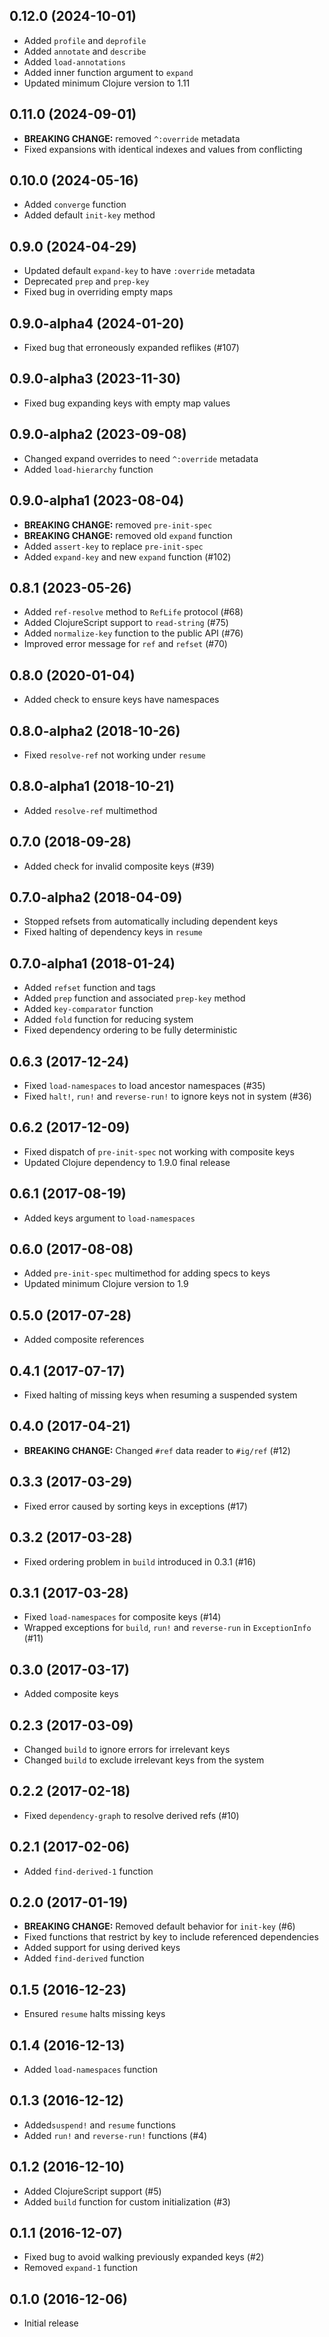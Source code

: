 ## 0.12.0 (2024-10-01)

* Added `profile` and `deprofile`
* Added `annotate` and `describe`
* Added `load-annotations`
* Added inner function argument to `expand`
* Updated minimum Clojure version to 1.11

## 0.11.0 (2024-09-01)

* **BREAKING CHANGE:** removed `^:override` metadata
* Fixed expansions with identical indexes and values from conflicting

## 0.10.0 (2024-05-16)

* Added `converge` function
* Added default `init-key` method

## 0.9.0 (2024-04-29)

* Updated default `expand-key` to have `:override` metadata
* Deprecated `prep` and `prep-key`
* Fixed bug in overriding empty maps

## 0.9.0-alpha4 (2024-01-20)

* Fixed bug that erroneously expanded reflikes (#107)

## 0.9.0-alpha3 (2023-11-30)

* Fixed bug expanding keys with empty map values

## 0.9.0-alpha2 (2023-09-08)

* Changed expand overrides to need `^:override` metadata
* Added `load-hierarchy` function

## 0.9.0-alpha1 (2023-08-04)

* **BREAKING CHANGE:** removed `pre-init-spec`
* **BREAKING CHANGE:** removed old `expand` function
* Added `assert-key` to replace `pre-init-spec`
* Added `expand-key` and new `expand` function (#102)

## 0.8.1 (2023-05-26)

* Added `ref-resolve` method to `RefLife` protocol (#68)
* Added ClojureScript support to `read-string` (#75)
* Added `normalize-key` function to the public API (#76)
* Improved error message for `ref` and `refset` (#70)

## 0.8.0 (2020-01-04)

* Added check to ensure keys have namespaces

## 0.8.0-alpha2 (2018-10-26)

* Fixed `resolve-ref` not working under `resume`

## 0.8.0-alpha1 (2018-10-21)

* Added `resolve-ref` multimethod

## 0.7.0 (2018-09-28)

* Added check for invalid composite keys (#39)

## 0.7.0-alpha2 (2018-04-09)

* Stopped refsets from automatically including dependent keys
* Fixed halting of dependency keys in `resume`

## 0.7.0-alpha1 (2018-01-24)

* Added `refset` function and tags
* Added `prep` function and associated `prep-key` method
* Added `key-comparator` function
* Added `fold` function for reducing system
* Fixed dependency ordering to be fully deterministic

## 0.6.3 (2017-12-24)

* Fixed `load-namespaces` to load ancestor namespaces (#35)
* Fixed `halt!`, `run!` and `reverse-run!` to ignore keys not in system (#36)

## 0.6.2 (2017-12-09)

* Fixed dispatch of `pre-init-spec` not working with composite keys
* Updated Clojure dependency to 1.9.0 final release

## 0.6.1 (2017-08-19)

* Added keys argument to `load-namespaces`

## 0.6.0 (2017-08-08)

* Added `pre-init-spec` multimethod for adding specs to keys
* Updated minimum Clojure version to 1.9

## 0.5.0 (2017-07-28)

* Added composite references

## 0.4.1 (2017-07-17)

* Fixed halting of missing keys when resuming a suspended system

## 0.4.0 (2017-04-21)

* **BREAKING CHANGE:** Changed `#ref` data reader to `#ig/ref` (#12)

## 0.3.3 (2017-03-29)

* Fixed error caused by sorting keys in exceptions (#17)

## 0.3.2 (2017-03-28)

* Fixed ordering problem in `build` introduced in 0.3.1 (#16)

## 0.3.1 (2017-03-28)

* Fixed `load-namespaces` for composite keys (#14)
* Wrapped exceptions for `build`, `run!` and `reverse-run` in `ExceptionInfo` (#11)

## 0.3.0 (2017-03-17)

* Added composite keys

## 0.2.3 (2017-03-09)

* Changed `build` to ignore errors for irrelevant keys
* Changed `build` to exclude irrelevant keys from the system

## 0.2.2 (2017-02-18)

* Fixed `dependency-graph` to resolve derived refs (#10)

## 0.2.1 (2017-02-06)

* Added `find-derived-1` function

## 0.2.0 (2017-01-19)

* **BREAKING CHANGE:** Removed default behavior for `init-key` (#6)
* Fixed functions that restrict by key to include referenced dependencies
* Added support for using derived keys
* Added `find-derived` function

## 0.1.5 (2016-12-23)

* Ensured `resume` halts missing keys

## 0.1.4 (2016-12-13)

* Added `load-namespaces` function

## 0.1.3 (2016-12-12)

* Added`suspend!` and `resume` functions
* Added `run!` and `reverse-run!` functions (#4)

## 0.1.2 (2016-12-10)

* Added ClojureScript support (#5)
* Added `build` function for custom initialization (#3)

## 0.1.1 (2016-12-07)

* Fixed bug to avoid walking previously expanded keys (#2)
* Removed `expand-1` function

## 0.1.0 (2016-12-06)

* Initial release
